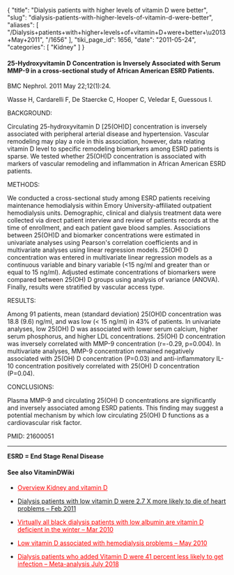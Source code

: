 {
  "title": "Dialysis patients with higher levels of vitamin D were better",
  "slug": "dialysis-patients-with-higher-levels-of-vitamin-d-were-better",
  "aliases": [
    "/Dialysis+patients+with+higher+levels+of+vitamin+D+were+better+\u2013+May+2011",
    "/1656"
  ],
  "tiki_page_id": 1656,
  "date": "2011-05-24",
  "categories": [
    "Kidney"
  ]
}


#### 25-Hydroxyvitamin D Concentration is Inversely Associated with Serum MMP-9 in a cross-sectional study of African American ESRD Patients.

BMC Nephrol. 2011 May 22;12(1):24. 

Wasse H, Cardarelli F, De Staercke C, Hooper C, Veledar E, Guessous I.

BACKGROUND:

Circulating 25-hydroxyvitamin D <span>[25(OH)D]</span> concentration is inversely associated with peripheral arterial disease and hypertension. Vascular remodeling may play a role in this association, however, data relating vitamin D level to specific remodeling biomarkers among ESRD patients is sparse. We tested whether 25(OH)D concentration is associated with markers of vascular remodeling and inflammation in African American ESRD patients.

METHODS:

We conducted a cross-sectional study among ESRD patients receiving maintenance hemodialysis within Emory University-affiliated outpatient hemodialysis units. Demographic, clinical and dialysis treatment data were collected via direct patient interview and review of patients records at the time of enrollment, and each patient gave blood samples. Associations between 25(OH)D and biomarker concentrations were estimated in univariate analyses using Pearson's correlation coefficients and in multivariate analyses using linear regression models. 25(OH) D concentration was entered in multivariate linear regression models as a continuous variable and binary variable (<15 ng/ml and greater than or equal to 15 ng/ml). Adjusted estimate concentrations of biomarkers were compared between 25(OH) D groups using analysis of variance (ANOVA). Finally, results were stratified by vascular access type.

RESULTS:

Among 91 patients, mean (standard deviation) 25(OH)D concentration was 18.8 (9.6) ng/ml, and was low (< 15 ng/ml) in 43% of patients. In univariate analyses, low 25(OH) D was associated with lower serum calcium, higher serum phosphorus, and higher LDL concentrations. 25(OH) D concentration was inversely correlated with MMP-9 concentration (r=-0.29, p=0.004). In multivariate analyses, MMP-9 concentration remained negatively associated with 25(OH) D concentration (P=0.03) and anti-inflammatory IL-10 concentration positively correlated with 25(OH) D concentration (P=0.04).

CONCLUSIONS:

Plasma MMP-9 and circulating 25(OH) D concentrations are significantly and inversely associated among ESRD patients. This finding may suggest a potential mechanism by which low circulating 25(OH) D functions as a cardiovascular risk factor.

PMID:     21600051

---

 **ESRD = End Stage Renal Disease** 

#### See also VitaminDWiki

* <a href="/posts/overview-kidney-and-vitamin-d" style="color: red; text-decoration: underline;" title="This link has an unknown page_id: 813">Overview Kidney and vitamin D</a>

* [Dialysis patients with low vitamin D were 2.7 X more likely to die of heart problems – Feb 2011](/posts/dialysis-patients-with-low-vitamin-d-were-27-x-more-likely-to-die-of-heart-problems)

* <a href="/posts/virtually-all-black-dialysis-patients-with-low-albumin-are-vitamin-d-deficient-in-the-winter" style="color: red; text-decoration: underline;" title="This link has an unknown page_id: 549">Virtually all black dialysis patients with low albumin are vitamin D deficient in the winter – Mar 2010</a>

* <a href="/posts/low-vitamin-d-associated-with-hemodialysis-problems" style="color: red; text-decoration: underline;" title="This link has an unknown page_id: 464">Low vitamin D associated with hemodialysis problems – May 2010</a>

* <a href="/posts/dialysis-patients-who-added-vitamin-d-were-41-percent-less-likely-to-get-infection-meta-analysis" style="color: red; text-decoration: underline;" title="This post/category does not exist yet: Dialysis patients who added Vitamin D were 41 percent less likely to get infection – Meta-analysis July 2018">Dialysis patients who added Vitamin D were 41 percent less likely to get infection – Meta-analysis July 2018</a>
